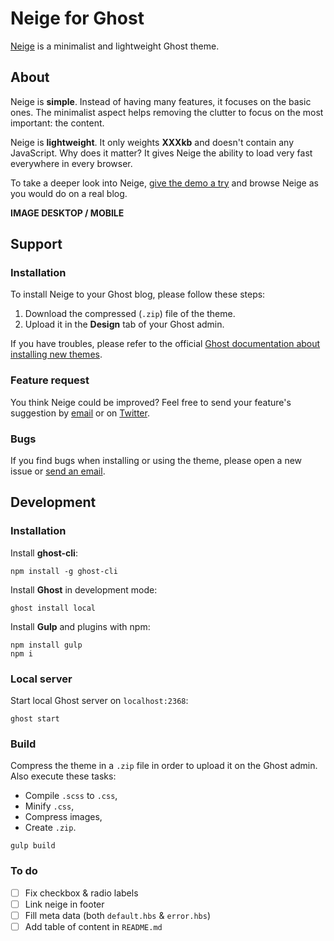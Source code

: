 # Neige for Ghost

[Neige](#) is a minimalist and lightweight Ghost theme.

## About

Neige is **simple**. Instead of having many features, it focuses on the basic ones. The minimalist aspect helps removing the clutter to focus on the most important: the content.

Neige is **lightweight**. It only weights **XXXkb** and doesn't contain any JavaScript. Why does it matter? It gives Neige the ability to load very fast everywhere in every browser.

To take a deeper look into Neige, [give the demo a try](#) and browse Neige as you would do on a real blog.

**IMAGE DESKTOP / MOBILE**

## Support

### Installation

To install Neige to your Ghost blog, please follow these steps:
1. Download the compressed (`.zip`) file of the theme.
2. Upload it in the **Design** tab of your Ghost admin.

If you have troubles, please refer to the official [Ghost documentation about installing new themes](#).

### Feature request

You think Neige could be improved? Feel free to send your feature's suggestion by [email](mailto:hello@quentin-bellanger.com) or on [Twitter](https://twitter.com/bellanger_q).

### Bugs

If you find bugs when installing or using the theme, please open a new issue or [send an email](mailto:hello@quentin-bellanger.com).

## Development

### Installation

Install **ghost-cli**:
```shell
npm install -g ghost-cli
```

Install **Ghost** in development mode:
```shell
ghost install local
```

Install **Gulp** and plugins with npm:
```shell
npm install gulp
npm i
```

### Local server
Start local Ghost server on `localhost:2368`:
```shell
ghost start
```

### Build

Compress the theme in a `.zip` file in order to upload it on the Ghost admin. Also execute these tasks:
- Compile `.scss` to `.css`,
- Minify `.css`,
- Compress images,
- Create `.zip`.

```shell
gulp build
```

### To do

- [ ] Fix checkbox & radio labels
- [ ] Link neige in footer
- [ ] Fill meta data (both `default.hbs` & `error.hbs`)
- [ ] Add table of content in `README.md`
